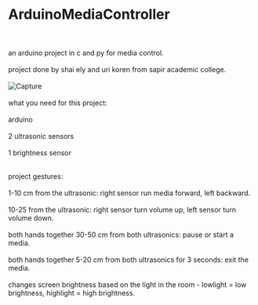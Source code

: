 # ArduinoMediaController
<br/><br/>
an arduino project in c and py for media control.
<br/><br/>
project done by shai ely and uri koren from sapir academic college.
<br/><br/>
![Capture](https://user-images.githubusercontent.com/55280978/137301444-8ed637ee-f7ff-42fc-adc5-d74d866ff1f7.PNG)
<br/><br/>
what you need for this project:
<br/><br/>
arduino
<br/><br/>
2 ultrasonic sensors
<br/><br/>
1 brightness sensor
<br/><br/>


project gestures:
<br/><br/>
1-10 cm from the ultrasonic: right sensor run media forward, left backward. 
<br/><br/>
10-25 from the ultrasonic: right sensor turn volume up, left sensor turn volume down. 
<br/><br/>
both hands together 30-50 cm from both ultrasonics: pause or start a media. 
<br/><br/>
both hands together 5-20 cm from both ultrasonics for 3 seconds: exit the media.
<br/><br/>
changes screen brightness based on the light in the room - lowlight = low brightness, highlight = high brightness.
<br/><br/>
